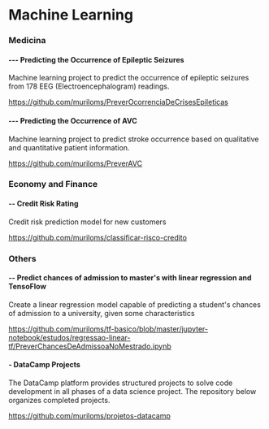 # Machine Learning
### Medicina
#### --- Predicting the Occurrence of Epileptic Seizures
Machine learning project to predict the occurrence of epileptic seizures from 178 EEG (Electroencephalogram) readings.</p>
https://github.com/muriloms/PreverOcorrenciaDeCrisesEpileticas

#### --- Predicting the Occurrence of AVC
Machine learning project to predict stroke occurrence based on qualitative and quantitative patient information.</p>
https://github.com/muriloms/PreverAVC

### Economy and Finance
#### -- Credit Risk Rating
Credit risk prediction model for new customers</p>
https://github.com/muriloms/classificar-risco-credito

### Others
#### -- Predict chances of admission to master's with linear regression and TensoFlow
Create a linear regression model capable of predicting a student's chances of admission to a university, given some characteristics</p>
https://github.com/muriloms/tf-basico/blob/master/jupyter-notebook/estudos/regressao-linear-tf/PreverChancesDeAdmissoaNoMestrado.ipynb

#### - DataCamp Projects
The DataCamp platform provides structured projects to solve code development in all phases of a data science project.
The repository below organizes completed projects.</p>
https://github.com/muriloms/projetos-datacamp
